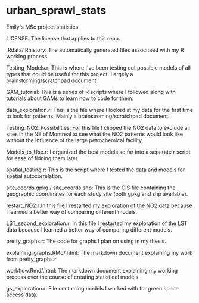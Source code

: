 # urban_sprawl_stats
Emily's MSc project statistics

LICENSE: The license that applies to this repo.

.Rdata/.Rhistory: The automatically generated files associtaed with my R working process

Testing_Models.r: This is where I've been testing out possible models of all types that could be useful for this project. Largely a brainstorming/scratchpad document.

GAM_tutorial: This is a series of R scripts where I followed along with tutorials about GAMs to learn how to code for them.

data_exploration.r: This is the file where I looked at my data for the first time to look for patterns. Mainly a brainstroming/scratchpad document. 

Testing_NO2_Possibilities: For this file I clipped the NO2 data to exclude all sites in the NE of Montreal to see what the NO2 patterns would look like without
the influence of the large petrochemical facility.

Models_to_Use.r: I organized the best models so far into a separate r script for ease of fidning them later.

spatial_testing.r: This is the script where I tested the data and models for spatial autocorrelation.

site_coords.gpkg / site_coords.shp: This is the GIS file containing the geographic coordinates for each study site (both gpkg and shp available).

restart_NO2.r:In this file I restarted my exploration of the NO2 data because I learned a better way of comparing different models.

LST_second_exploration.r: In this file I restarted my exploration of the LST data because I learned a better way of comparing different models.

pretty_graphs.r: The code for graphs I plan on using in my thesis.

explaining_graphs.RMd/.html: The markdown document explaining my work from pretty_graphs.r

workflow.Rmd/.html: The markdown document explaining my working process over the course of creating statistical models. 

gs_exploration.r: File containing models I worked with for green space access data.
